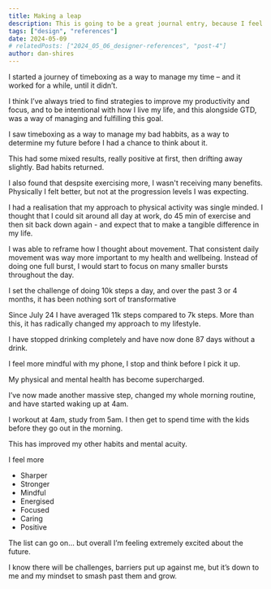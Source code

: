 ```yaml
---
title: Making a leap
description: This is going to be a great journal entry, because I feel like I’ve made a leap – both physically and mentally – and it’s changed my whole perception on life.
tags: ["design", "references"]
date: 2024-05-09
# relatedPosts: ["2024_05_06_designer-references", "post-4"]
author: dan-shires
---
```


I started a journey of timeboxing as a way to manage my time – and it worked for a while, until it didn’t.

I think I’ve always tried to find strategies to improve my productivity and focus, and to be intentional with how I live my life, and this alongside GTD, was a way of managing and fulfilling this goal.

I saw timeboxing as a way to manage my bad habbits, as a way to determine my future before I had a chance to think about it.

This had some mixed results, really positive at first, then drifting away slightly. Bad habits returned.

I also found that despsite exercising more, I wasn't receiving many benefits. Physically I felt better, but not at the progression levels I was expecting.

I had a realisation that my approach to physical activity was single minded. I thought that I could sit around all day at work, do 45 min of exercise and then sit back down again - and expect that to make a tangible difference in my life.

I was able to reframe how I thought about movement. That consistent daily movement was way more important to my health and wellbeing. Instead of doing one full burst, I would start to focus on many smaller bursts throughout the day.

I set the challenge of doing 10k steps a day, and over the past 3 or 4 months, it has been nothing sort of transformative

Since July 24 I have averaged 11k steps compared to 7k steps. More than this, it has radically changed my approach to my lifestyle.

I have stopped drinking completely and have now done 87 days without a drink.

I feel more mindful with my phone, I stop and think before I pick it up.

My physical and mental health has become supercharged.

I’ve now made another massive step, changed my whole morning routine, and have started waking up at 4am.

I workout at 4am, study from 5am. I then get to spend time with the kids before they go out in the morning.

This has improved my other habits and mental acuity.

I feel more

- Sharper
- Stronger
- Mindful
- Energised
- Focused
- Caring
- Positive

The list can go on… but overall I’m feeling extremely excited about the future.

I know there will be challenges, barriers put up against me, but it’s down to me and my mindset to smash past them and grow.
